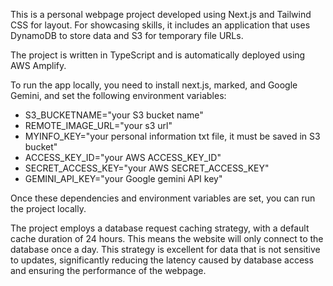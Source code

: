 This is a personal webpage project developed using Next.js and Tailwind CSS for layout. For showcasing skills, it includes an application that uses DynamoDB to store data and S3 for temporary file URLs.

The project is written in TypeScript and is automatically deployed using AWS Amplify.

To run the app locally, you need to install next.js, marked, and Google Gemini, and set the following environment variables:
<ul>
	<li>S3_BUCKETNAME="your S3 bucket name"</li>

<li>REMOTE_IMAGE_URL="your s3 url"</li>
<li>MYINFO_KEY="your personal information txt file, it must be saved in S3 bucket"</li>
<li>ACCESS_KEY_ID="your AWS ACCESS_KEY_ID"</li>
<li>SECRET_ACCESS_KEY="your AWS SECRET_ACCESS_KEY"</li>
<li>GEMINI_API_KEY="your Google gemini API key"</li>
</ul>
Once these dependencies and environment variables are set, you can run the project locally.

The project employs a database request caching strategy, with a default cache duration of 24 hours. This means the website will only connect to the database once a day. This strategy is excellent for data that is not sensitive to updates, significantly reducing the latency caused by database access and ensuring the performance of the webpage.
